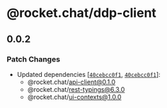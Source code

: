 # @rocket.chat/ddp-client

## 0.0.2

### Patch Changes

- Updated dependencies [[`40cebcc0f1`](https://github.com/RocketChat/Rocket.Chat/commit/40cebcc0f1ce12b0b0d6fdf497b5399930c713bf), [`40cebcc0f1`](https://github.com/RocketChat/Rocket.Chat/commit/40cebcc0f1ce12b0b0d6fdf497b5399930c713bf)]:
  - @rocket.chat/api-client@0.1.0
  - @rocket.chat/rest-typings@6.3.0
  - @rocket.chat/ui-contexts@1.0.0
